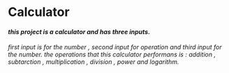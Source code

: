 # Calculator
#### *this project is a calculator and has three inputs.*
*first input is for the  number , second input for operation and third input for the number.*
*the operations that this calculator performans is : addition , subtarction , multiplication , division , power and logarithm.*

